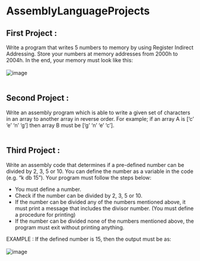 # AssemblyLanguageProjects
## First Project :
Write a program that writes 5 numbers to memory by using
Register Indirect Addressing. Store your numbers at
memory addresses from 2000h to 2004h. In the end,
your memory must look like this:
<br><br>
![image](https://user-images.githubusercontent.com/42895382/156561544-6ee4eb38-d577-416d-b3bc-38845f584f0a.png)
<br><br>

## Second Project :
Write an assembly program which is able to write a given set of
characters in an array to another array in reverse order. For
example; if an array A is [‘c’ ‘e’ ‘n’ ‘g’] then array B must be [‘g’ ‘n’ ‘e’
‘c’].
<br><br>

## Third Project :
Write an assembly code that determines if a pre-defined number can be divided by 2, 3, 5 or 10. You can define the number as a variable in the code (e.g. “k db 15”). Your program must follow the steps below:

- You must define a number.
- Check if the number can be divided by 2, 3, 5 or 10.
- If the number can be divided any of the numbers mentioned above, it must print a message that includes the divisor number. (You must define a procedure for printing)
- If the number can be divided none of the numbers mentioned above, the program must exit without printing anything. 

EXAMPLE : If the defined number is 15, then the output must be as:
<br><br>
![image](https://user-images.githubusercontent.com/42895382/156782712-6b9cb98c-8e52-490f-8f3d-69c5b3f7edda.png)
<br><br>

